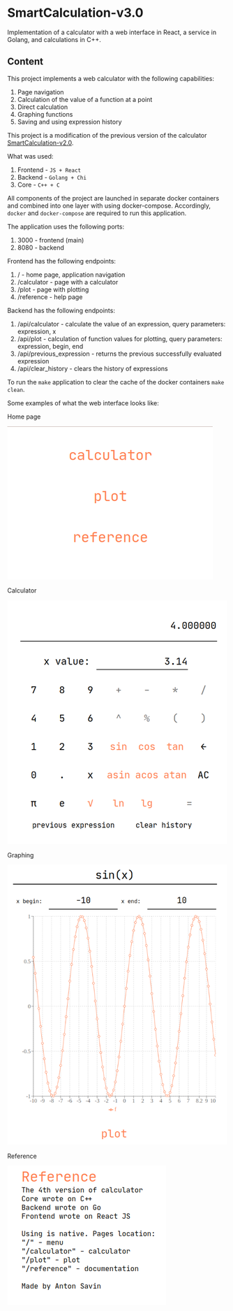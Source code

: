 
# SmartCalculation-v3.0

Implementation of a calculator with a web interface in React, a service in Golang, and calculations in C++.

## Content

This project implements a web calculator with the following capabilities:
1. Page navigation
2. Calculation of the value of a function at a point
3. Direct calculation
4. Graphing functions
5. Saving and using expression history

This project is a modification of the previous version of the calculator
[SmartCalculation-v2.0](https://github.com/sav1nbrave4code/SmartCalculation-v2.0).

What was used:
1. Frontend - `JS + React`
2. Backend - `Golang + Chi`
3. Core - `C++ + C`

All components of the project are launched in separate docker containers and combined into one layer with
using docker-compose. Accordingly, `docker` and `docker-compose` are required to run this application.

The application uses the following ports:
1. 3000 - frontend (main)
2. 8080 - backend

Frontend has the following endpoints:
1. / - home page, application navigation
2. /calculator - page with a calculator
3. /plot - page with plotting
4. /reference - help page

Backend has the following endpoints:
1. /api/calculator - calculate the value of an expression, query parameters: expression, x
2. /api/plot - calculation of function values ​​for plotting,
   query parameters: expression, begin, end
3. /api/previous_expression - returns the previous successfully evaluated expression
4. /api/clear_history - clears the history of expressions

To run the `make` application to clear the cache of the docker containers `make clean`.

Some examples of what the web interface looks like:

Home page

<img src="images/main.png" alt="main">

Calculator

<img src="images/calculator.png" alt="calculator">

Graphing

<img src="images/plot.png" alt="plot">

Reference

<img src="images/reference.png" alt="reference">